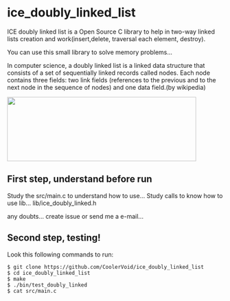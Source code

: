 # ice_doubly_linked_list
ICE doubly linked list is a Open Source C library to help in two-way linked lists creation and work(insert,delete, traversal each element, destroy).

You can use this small library to solve memory problems...

In computer science, a doubly linked list is a linked data structure that consists of a set of sequentially linked records called nodes. Each node contains three fields: two link fields (references to the previous and to the next node in the sequence of nodes) and one data field.(by wikipedia) 

<img align="center" width="440" height="150" src="https://upload.wikimedia.org/wikipedia/commons/thumb/5/5e/Doubly-linked-list.svg/610px-Doubly-linked-list.svg.png">

First step, understand before run
--

Study the src/main.c to understand how to use...
Study calls to know how to use  lib...  lib/ice\_doubly\_linked.h

any doubts... create issue or send me a e-mail...

Second step, testing!
--


Look this following commands to run:
```
$ git clone https://github.com/CoolerVoid/ice_doubly_linked_list
$ cd ice_doubly_linked_list
$ make
$ ./bin/test_doubly_linked
$ cat src/main.c
```


